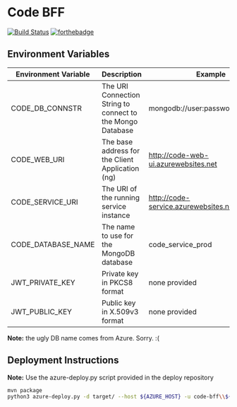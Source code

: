 # Code BFF

[![Build Status](https://travis-ci.org/8451/code-bff.svg?branch=develop)](https://travis-ci.org/8451/code-bff)
[![forthebadge](http://forthebadge.com/images/badges/built-by-developers.svg)](http://forthebadge.com)

## Environment Variables

|Environment Variable |Description                                               |Example|
|---------------------|----------------------------------------------------------|-------|
|CODE_DB_CONNSTR      |The URI Connection String to connect to the Mongo Database|mongodb://user:password@host:port|
|CODE_WEB_URI         |The base address for the Client Application (ng)          |http://code-web-ui.azurewebsites.net|
|CODE_SERVICE_URI     |The URI of the running service instance                   |http://code-service.azurewebsites.net/api/v1|
|CODE_DATABASE_NAME   |The name to use for the MongoDB database                  |code_service_prod|
|JWT_PRIVATE_KEY      |Private key in PKCS8 format                               |none provided|
|JWT_PUBLIC_KEY       |Public key in X.509v3 format                              |none provided|

**Note:** the ugly DB name comes from Azure. Sorry. :(

## Deployment Instructions

**Note:** Use the azure-deploy.py script provided in the deploy repository

```sh
mvn package
python3 azure-deploy.py -d target/ --host ${AZURE_HOST} -u code-bff\\${DEPLOY_USER}
```
